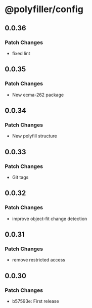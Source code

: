 # @polyfiller/config

## 0.0.36

### Patch Changes

- fixed lint

## 0.0.35

### Patch Changes

- New ecma-262 package

## 0.0.34

### Patch Changes

- New polyfill structure

## 0.0.33

### Patch Changes

- Git tags

## 0.0.32

### Patch Changes

- improve object-fit change detection

## 0.0.31

### Patch Changes

- remove restricted access

## 0.0.30

### Patch Changes

- b57593e: First release
